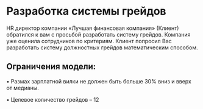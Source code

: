 # Разработка системы грейдов

HR директор компании «Лучшая финансовая компания» (Клиент) обратился к вам с просьбой разработать систему грейдов. Компания уже оценила сотрудников по критериям. Клиент попросил Вас разработать систему должностных грейдов математическим способом. 

## Ограничения модели: 

•	Размах зарплатной вилки не должен быть больше 30% вниз и вверх от медианы. 

•	Целевое количество грейдов – 12

